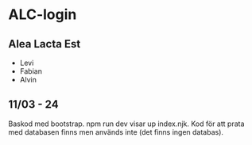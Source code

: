# ALC-login
## Alea Lacta Est
* Levi
* Fabian
* Alvin

## 11/03 - 24
Baskod med bootstrap.
npm run dev visar up index.njk.
Kod för att prata med databasen finns men används inte (det finns ingen databas).

